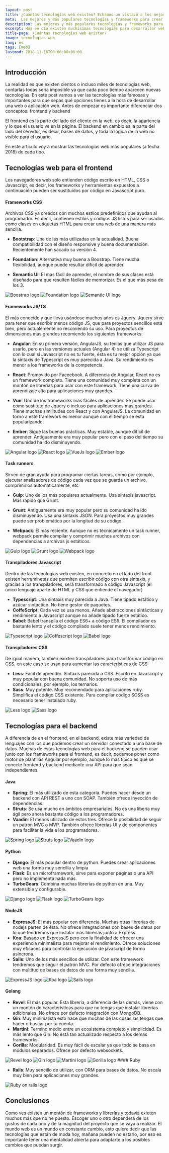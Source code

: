 ```yaml
---
layout: post
title: ¿Cuántas tecnologías web existen? Echamos un vistazo a los mejores frameworks
meta:  Las mejores y más populares tecnologías y frameworks para crear páginas web, tanto para frontend como para backend
description: Las mejores y más populares tecnologías y frameworks para crear páginas web, tanto para frontend como para backend
excerpt: Hoy en día existen muchísimas tecnologías para desarrollar web. En este artículo voy a motrar cuáles son los frameworks más interesantes y populares para del desarrollo web en el año 2018.
title-page: ¿Cuántas tecnologías web existen?
image: tecnologias-web
lang: es
tags: [Web]
lastmod: 2018-11-16T00:00:00+00:00
---
```


## Introducción

La realidad es que exixten cientos o incluso miles de tecnologías web, contarlas todas sería imposible ya que cada poco tiempo 
aparecen nuevas tecnologías. En este post vamos a ver las tecnologías más famosas y importantes para que sepas qué opciones tienes a la hora de 
desarrollar una web o aplicación web. Antes de empezar es importante diferenciar dos conceptos: frontend y backend

El frontend es la parte del lado del cliente en la web, es decir, la apariencia y lo que el usuario ve en la página.
El backend en cambio es la parte del lado del servidor, es decir, bases de datos, y toda la lógica de la web no visible para el usuario.

En este artículo voy a mostrar las tecnologías web más populares (a fecha 2018) de cada tipo.

## Tecnologías web para el frontend

Los navegadores web solo entienden código escrito en HTML, CSS o Javascript, es decir, los frameworks y herramientas expuestos a continuación pueden
ser sustituidos por código en Javascript puro.

#### Frameworks CSS

Archivos CSS ya creados con muchos estilos predefinidos que ayudan al programador. Es decir, contienen estilos y códigos JS listos para ser usados como clases
en etiquetas HTML para crear una web de una manera más sencilla.

- **Bootstrap**: Una de las más utilizadas en la actualidad. Buena compatibilidad con el diseño responsive y buena documentación. Recientemente han sacado su versión 4.

- **Foundation**: Alternativa muy buena a Boostrap. Tiene mucha flexibilidad, aunque puede resultar difícil de aprender.

- **Semantic UI**: El mas fácil de aprender, el nombre de sus clases está diseñado para que resulten fáciles de memorizar. Es el que más pesa de los 3.

 <img src="https://i.imgur.com/yKVqvjs.png" class="responsive-img img-100" alt="Boostrap logo"> 
 <img src="https://i.imgur.com/b6c2NbQ.png" class="responsive-img img-100" alt="Foundation logo"> 
 <img src="https://i.imgur.com/RKU8hFE.png" class="responsive-img img-100" alt="Semantic UI logo"> 


#### Frameworks JS/TS

El más conocido y que lleva usándose muchos años es Jquery. Jquery sirve para tener que escribir menos código JS, que para proyectos sencillos está bien, pero actualemente no recomiendo su uso.
Para proyectos de dimensiones más grandes recomiendo los siguientes frameworks:

- **Angular**: En su primera versión, AngularJS, su tenías que utilizar JS para usarlo, pero en las versiones actuales (Angular 4) se utiliza Typescript con lo cual si
Javascript no es tu fuerte, ésta es tu mejor opción ya que la sintaxis de Typescript es muy parecida a Java. Su rendimiento es menor a los frameworks de la competencia.

- **React**: Promovido por Faceebook. A diferencia de Angular, React no es un framework completo. Tiene una comunidad muy completa con un montón de librerías para usar con este framework.
Tiene una curva de aprendizaje alta para aplicaciones muy grandes.

- **Vue**: Uno de los frameworks más fáciles de aprender. Se puede usar como sustituto de Jquery o incluso para aplicaciones más grandes. Tiene muchas similitudes con React y con AngularJS.
La comunidad en torno a este framework es menor aunque con el tiempo se esta popularizando.

- **Ember**: Sigue las buenas prácticas. Muy estable, aunque difícil de aprender. Antiguamente era muy popular pero con el paso del tiempo su comunidad ha ido disminuyendo.

 <img src="https://i.imgur.com/Z5kpa28.png" class="responsive-img img-100" alt="Angular logo"> 
 <img src="https://i.imgur.com/F9skwZa.png" class="responsive-img img-100" alt="React logo"> 
 <img src="https://i.imgur.com/IKzWBcs.png" class="responsive-img img-100" alt="VueJs logo"> 
 <img src="https://i.imgur.com/I3nT8vz.png" class="responsive-img img-100" alt="Ember logo"> 

#### Task runners

Sirven de gran ayuda para programar ciertas tareas, como por ejemplo, ejecutar analizadores de código cada vez que se guarda un archivo, comprimirlos automáticamente, etc

- **Gulp**: Uno de los más populares actualmente. Usa sintaxis javascript. Más rápido que Grunt.

- **Grunt**: Antiguamente era muy popular pero su comunidad ha ido disminuyendo. Usa una sintaxis JSON. Para proyectos muy grandes puede ser problemático por la longitud de su código.

- **Webpack**: El más reciente. Aunque no es técnicamente un task runner, webpack permite compilar y comprimir muchos archivos con dependencias a archivos js estáticos. 

 <img src="https://i.imgur.com/UAbMNA6.png" class="responsive-img img-100" alt="Gulp logo"> 
 <img src="https://i.imgur.com/tmynA35.png" class="responsive-img img-100" alt="Grunt logo"> 
 <img src="https://i.imgur.com/M0mO0k3.png" class="responsive-img img-100" alt="Webpack logo"> 

#### Transpiladores Javascript

Dentro de las tecnologías web existen, en concreto en el lado del front existen herraminetas que permiten escribir código con otra sintaxis, y gracias a los transpiladores, será transformado a código Javascript (el único lenguaje aparte de HTML y CSS que entiende el navegador)

- **Typescript**: Una sintaxis muy parecida a Java. Tiene tipado estático y azúcar sintáctico. No tiene gestor de paquetes.
- **CoffeScript**: Cada vez se usa menos. Añade abstracciones sintácticas y rendimiento a Javascript aunque no añade tipado fuerte estático. 
- **Babel**: Babel transpila el código ES6+ a código ES5. El compilador es bastante lento y el código compilado suele tener menos rendimiento. 

 <img src="https://i.imgur.com/vAt09XW.png" class="responsive-img img-100" alt="Typescript logo"> 
 <img src="https://i.imgur.com/ODoDvYK.png" class="responsive-img img-100" alt="Coffescript logo"> 
 <img src="https://i.imgur.com/FOUigiQ.png" class="responsive-img img-100" alt="Babel logo"> 

#### Transpiladores CSS

De igual manera, también exixten transpiladores para transformar código en CSS, en este caso se usan para aumentar las características de CSS:

- **Less**: Fácil de aprender. Sintaxis parecida a CSS. Escrito en Javascript y muy popular con buena comunidad. No soporta uso de más condicionales, por ejemplo, los ternarios.
- **Sass**: Muy potente. Muy recomendado para aplicaciones ruby. Simplifica el código CSS existente. Para compilar código SCSS es necesario tener instalado ruby.

 <img src="https://i.imgur.com/PnuHOJR.png" class="responsive-img img-100" alt="Less logo"> 
 <img src="https://i.imgur.com/b9eBxhs.png" class="responsive-img img-100" alt="Sass logo"> 

## Tecnologías para el backend

A diferencia de en el frontend, en el backend, existe más variedad de lenguajes con los que podemos crear un servidor conectado a una base de datos.
Muchas de estas tecnologías web para el backend se pueden usar junto con los frameworks para el frontend, es decir, podemos poner como motor de plantillas Angular por ejemplo, aunque lo más típico es que se conecte frontend y backend mediante una API para que sean independientes.

#### Java

- **Spring**: El más utilizado de esta categoría. Puedes hacer desde un backend con API REST a uno con SOAP. También ofrece inyección de dependencias.  
- **Struts**: Se usa mucho en ámbitos empresariales. No es una libería muy ágil pero ahora bastante código a los programadores.
- **Vaadin**: El menos utilizado de estos tres. Ofrece la posibilidad de seguir un patrón MVC o MVP. También ofrece librerías UI y de componentes para facilitar la vida a los programadores.

 <img src="https://i.imgur.com/QHT6FzK.png" class="responsive-img img-100" alt="Spring logo"> 
 <img src="https://i.imgur.com/JwVFDIk.png" class="responsive-img img-100" alt="Struts logo"> 
 <img src="https://i.imgur.com/amUB8sH.png" class="responsive-img img-100" alt="Vaadin logo"> 

#### Python

- **Django**: El más popular dentro de python. Puedes crear aplicaciones web una forma muy sencilla y limpia
- **Flask**: Es un microframework, sirve para exponer páginas o una API pero no implementa nada más.
- **TurboGears**: Combina muchas librerías de python en una. Muy extensible y configurable.

 <img src="https://i.imgur.com/786krcK.png" class="responsive-img img-100" alt="Django logo"> 
 <img src="http://flask.pocoo.org/static/logo.png" class="responsive-img img-100" alt="Flask logo"> 
 <img src="https://i.imgur.com/s61gMz1.png" class="responsive-img img-100" alt="TurboGears logo"> 

#### NodeJS

- **ExpressJS**: El más popular con diferencia. Muchas otras librerías de nodejs parten de ésta. No ofrece integraciones con bases de datos por lo que tendremos que instalar más librerías junto a Express.
- **Koa**: Basado en ExpressJS pero con la finalidad de ofrecer una experiencia minimalista para mejorar el rendimiento. Ofrece soluciones muy eficaces para controlar la ejecución de javascript de forma asíncrona.
- **Sails**: Uno de los más sencillos de utilizar. Con este framework tendremos que seguir el patrón MVC. Por defecto ofrece integraciones con multitud de bases de datos de una forma muy sencilla.

 <img src="https://i.imgur.com/C8w2tHr.png" class="responsive-img img-100" alt="ExpressJS logo"> 
 <img src="https://i.imgur.com/5v42tDZ.png" class="responsive-img img-100" alt="Koa logo"> 
 <img src="https://i.imgur.com/1qnrFFI.png" class="responsive-img img-100" alt="Sails logo"> 

#### Golang

- **Revel**: El más popular. Esta librería, a diferencia de las demás, viene con un montón de características para que no tengas que instalar librerías adicionales. No ofrece por defecto integración con MongoDB.
- **Gin**: Muy minimalista esto hace que muchas de las cosas las tengas que hacer o buscar por tu cuenta.
- **Martini**: Termino medio entre un ecosistema completo y simplicidad. Es más lento que Gin. No está tan actualizado respecto a los demas frameworks.
- **Gorilla**: Modularidad. Es muy fácil de escalar ya que todo se basa en módulos separados. Ofrece por defecto websockets.

 <img src="https://i.imgur.com/RUciX20.png" class="responsive-img img-100" alt="Revel logo"> 
 <img src="https://i.imgur.com/trOzzeN.png" class="responsive-img img-100" alt="Gin logo"> 
 <img src="https://i.imgur.com/yaVks0l.gif" class="responsive-img img-100" alt="Martini logo"> 
 <img src="https://i.imgur.com/b3KYKiE.png" class="responsive-img img-100" alt="Gorilla logo"> 
#### Ruby

- **Rails**: Muy sencillo de utilizar, con ORM para bases de datos. No escala muy bien para aplicaciones muy grandes. 

 <img src="https://i.imgur.com/Z7bLivl.png" class="responsive-img img-100" alt="Ruby on rails logo"> 

## Conclusiones

Como ves existen un montón de frameworks y librerías y todavía exieten muchos más que no he puesto. Escoger uno o otro dependerá de los gustos de cada uno y de la magnitud del proyecto
que se vaya a realizar. El mundo web es un mundo en constante cambio, esto quiere decir que las tecnologías que están de moda hoy, mañana pueden no estarlo, por eso es importante tener
una mentalidad abierta para adaptarte a los posibles cambios que puedan surgir.


